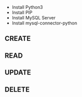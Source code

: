 
- Install Python3
- Install PIP
- Install MySQL Server
- Install mysql-connector-python


## CREATE

## READ

## UPDATE

## DELETE